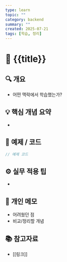 ```yaml
---
type: learn
topic: ""
category: backend
summary: ""
created: 2025-07-21
tags: [학습, 정리]
---
```


# 📘 {{title}}

## 🔍 개요
- 어떤 맥락에서 학습했는가?

## 💡 핵심 개념 요약
- 

## 🧪 예제 / 코드
```js
// 예제 코드
```

## ⚙️ 실무 적용 팁
- 

## 🧠 개인 메모
- 어려웠던 점
- 비교/정리할 개념

## 📚 참고자료
- [[링크]]
